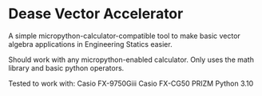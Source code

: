 # Dease Vector Accelerator

A simple micropython-calculator-compatible tool to make basic vector algebra applications in Engineering Statics easier.

Should work with any micropython-enabled calculator. Only uses the math library and basic python operators.

Tested to work with:
Casio FX-9750Giii
Casio FX-CG50 PRIZM
Python 3.10
